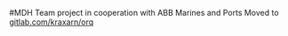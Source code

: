 #MDH Team project in cooperation with ABB Marines and Ports
Moved to [gitlab.com/kraxarn/orq](https://gitlab.com/kraxarn/orq)
